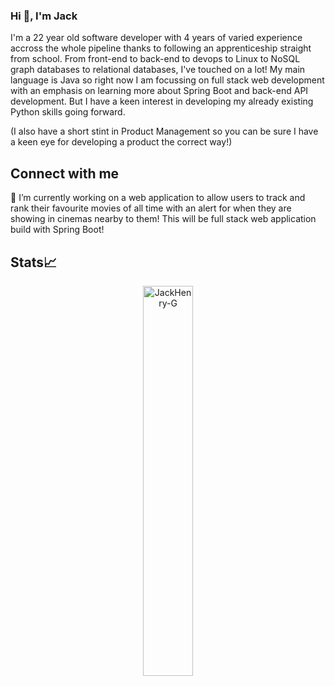 ### Hi 👋, I'm Jack

I'm a 22 year old software developer with 4 years of varied experience accross the whole pipeline thanks to following an apprenticeship straight from school. From front-end to back-end to devops to Linux to NoSQL graph databases to relational databases, I've touched on a lot! My main language is Java so right now I am focussing on full stack web development with an emphasis on learning more about Spring Boot and back-end API development. But I have a keen interest in developing my already existing Python skills going forward. 

(I also have a short stint in Product Management so you can be sure I have a keen eye for developing a product the correct way!)



## Connect with me




🔭 I’m currently working on a web application to allow users to track and rank their favourite movies of all time with an alert for when they are showing in cinemas nearby to them! This will be full stack web application build with Spring Boot!


## Stats📈
<p align="center">
<img width="40%" src="https://github-readme-stats.vercel.app/api/top-langs?username=JackHenry-G&show_icons=true&theme=dracula&title_color=ff8000&text_color=ffffff&bg_color=6a6a6a&locale=en&layout=compact&hide_border=true" alt="JackHenry-G" /> 
